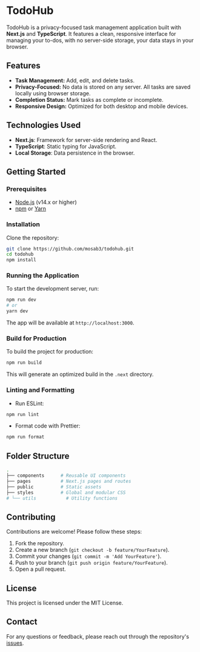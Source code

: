 # TodoHub

TodoHub is a privacy-focused task management application built with **Next.js** and **TypeScript**. It features a clean, responsive interface for managing your to-dos, with no server-side storage, your data stays in your browser.

## Features
- **Task Management:** Add, edit, and delete tasks.
- **Privacy-Focused:** No data is stored on any server. All tasks are saved locally using browser storage.
- **Completion Status:** Mark tasks as complete or incomplete.
- **Responsive Design:** Optimized for both desktop and mobile devices.

## Technologies Used
- **Next.js**: Framework for server-side rendering and React.
- **TypeScript**: Static typing for JavaScript.
- **Local Storage**: Data persistence in the browser.

## Getting Started

### Prerequisites
- [Node.js](https://nodejs.org/) (v14.x or higher)
- [npm](https://npmjs.com) or [Yarn](https://yarnpkg.com/)

### Installation
Clone the repository:
```bash
git clone https://github.com/mosab3/todohub.git
cd todohub
npm install
```

### Running the Application
To start the development server, run:
```bash
npm run dev
# or
yarn dev
```
The app will be available at `http://localhost:3000`.

### Build for Production
To build the project for production:
```bash
npm run build
```
This will generate an optimized build in the `.next` directory.

### Linting and Formatting
- Run ESLint:
```bash
npm run lint
```
- Format code with Prettier:
```bash
npm run format
```

## Folder Structure
```bash
.
├── components      # Reusable UI components
├── pages           # Next.js pages and routes
├── public          # Static assets
├── styles          # Global and modular CSS
# └── utils           # Utility functions
```

## Contributing
Contributions are welcome! Please follow these steps:
1. Fork the repository.
2. Create a new branch (`git checkout -b feature/YourFeature`).
3. Commit your changes (`git commit -m 'Add YourFeature'`).
4. Push to your branch (`git push origin feature/YourFeature`).
5. Open a pull request.

## License
This project is licensed under the MIT License.

## Contact
For any questions or feedback, please reach out through the repository's [issues](https://github.com/mosab3/todohub/issues).